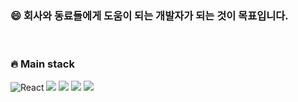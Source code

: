 ### 😄 회사와 동료들에게 도움이 되는 개발자가 되는 것이 목표입니다.

<br>

### 🔥 Main stack

![React](https://img.shields.io/badge/react-%2320232a.svg?style=for-the-badge&logo=react&logoColor=%2361DAFB)
<img src="https://img.shields.io/badge/typescript-239DAD?style=for-the-badge&logo=typescript&logoColor=white">
<img src="https://img.shields.io/badge/recoli-3578E5?style=for-the-badge&logo=recoil&logoColor=white">
<img src="https://img.shields.io/badge/tanskquery-FF4154?style=for-the-badge&logo=reactquery&logoColor=white">
<img src="https://img.shields.io/badge/tailwind-06B6D4?style=for-the-badge&logo=tailwindcss&logoColor=white">



